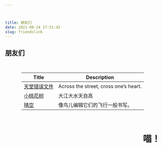 ```yaml
---



title: 朋友们
date: 2021-08-24 17:51:42
slug: friendslink
---
```


## 朋友们

<style>
.center
{
    width: auto;
    display: table;
    margin-left: auto;
    margin-right:auto;
}
</style>

<p align="center">
<div class="center">
<br>

| Title            | Description                                                          |
|------------------|----------------------------------------------------------------------|
| [天堂错误文件](https://naturaleki.one/)            |Across the street, cross one’s heart.
| [小桃花树](https://strawberryxuan.icu/)           |大江大水天自高
| [晴空](https://summeringway.icu/)                 |像鸟儿编辑它们的飞行一般书写。

<br/>
</div>

<div style="text-align: right;">

# 喵！

